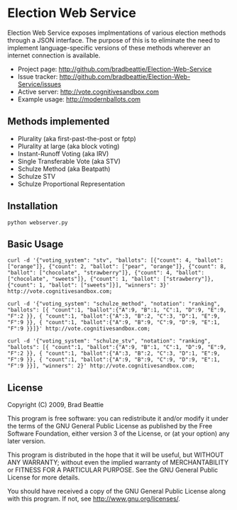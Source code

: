 # Election Web Service

Election Web Service exposes implmentations of various election methods through
a JSON interface. The purpose of this is to eliminate the need to implement
language-specific versions of these methods wherever an internet connection is
available.

* Project page: <http://github.com/bradbeattie/Election-Web-Service>
* Issue tracker: <http://github.com/bradbeattie/Election-Web-Service/issues>
* Active server: <http://vote.cognitivesandbox.com>
* Example usage: <http://modernballots.com>

## Methods implemented

* Plurality (aka first-past-the-post or fptp)
* Plurality at large (aka block voting)
* Instant-Runoff Voting (aka IRV)
* Single Transferable Vote (aka STV)
* Schulze Method (aka Beatpath)
* Schulze STV
* Schulze Proportional Representation

## Installation
  
    python webserver.py
  
## Basic Usage

    curl -d '{"voting_system": "stv", "ballots": [{"count": 4, "ballot": ["orange"]}, {"count": 2, "ballot": ["pear", "orange"]}, {"count": 8, "ballot": ["chocolate", "strawberry"]}, {"count": 4, "ballot": ["chocolate", "sweets"]}, {"count": 1, "ballot": ["strawberry"]}, {"count": 1, "ballot": ["sweets"]}], "winners": 3}' http://vote.cognitivesandbox.com;
    
    curl -d '{"voting_system": "schulze_method", "notation": "ranking", "ballots": [{ "count":1, "ballot":{"A":9, "B":1, "C":1, "D":9, "E":9, "F":2 }}, { "count":1, "ballot":{"A":3, "B":2, "C":3, "D":1, "E":9, "F":9 }}, { "count":1, "ballot":{"A":9, "B":9, "C":9, "D":9, "E":1, "F":9 }}]}' http://vote.cognitivesandbox.com;
    
    curl -d '{"voting_system": "schulze_stv", "notation": "ranking", "ballots": [{ "count":1, "ballot":{"A":9, "B":1, "C":1, "D":9, "E":9, "F":2 }}, { "count":1, "ballot":{"A":3, "B":2, "C":3, "D":1, "E":9, "F":9 }}, { "count":1, "ballot":{"A":9, "B":9, "C":9, "D":9, "E":1, "F":9 }}], "winners": 2}' http://vote.cognitivesandbox.com;

## License

Copyright (C) 2009, Brad Beattie

This program is free software: you can redistribute it and/or modify
it under the terms of the GNU General Public License as published by
the Free Software Foundation, either version 3 of the License, or
(at your option) any later version.

This program is distributed in the hope that it will be useful,
but WITHOUT ANY WARRANTY; without even the implied warranty of
MERCHANTABILITY or FITNESS FOR A PARTICULAR PURPOSE.  See the
GNU General Public License for more details.

You should have received a copy of the GNU General Public License
along with this program.  If not, see <http://www.gnu.org/licenses/>.
